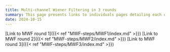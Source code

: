 ```yaml
---
title: Multi-channel Wiener Filtering in 3 rounds
summary: This page presents links to individuals pages detailing each of the three MWF rounds.
date: 2024-10-15
---
```


[Link to MWF round 1]({{< ref "MWF-steps/MWF1/index.md" >}})
[Link to MWF round 2]({{< ref "MWF-steps/MWF2/index.md" >}})
[Link to MWF round 3]({{< ref "MWF-steps/MWF3/index.md" >}})